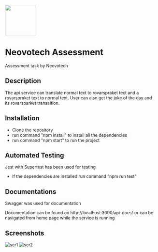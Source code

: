 <img src="https://www.neovotech.com/logo.png?w=96&q=80" width="100" height="100">

# Neovotech Assessment

Assessment task by Neovotech

## Description

The api service can translate normal text to rovarspraket text and a rovarspraket text to normal text. User can also get the joke of the day and its rovarsparket transaltion.

## Installation

- Clone the repository
- run command "npm install" to install all the dependencies
- run command "npm start" to run the project

## Automated Testing

Jest with Supertest has been used for testing

- If the dependencies are installed run command "npm run test"

## Documentations

Swagger was used for documentation

Documentation can be found on http://localhost:3000/api-docs/ or can be navigated from home page while the service is running

## Screenshots

![scr1](https://user-images.githubusercontent.com/77497219/172482225-0c72ca74-72c7-4207-94bf-ad3c0965b1e1.PNG)
![scr2](https://user-images.githubusercontent.com/77497219/172482256-f2bb4ee3-77cb-406c-b5d6-c6249132ffba.PNG)
